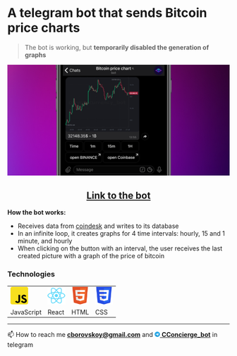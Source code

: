 # A telegram bot that sends Bitcoin price charts
> The bot is working, but **temporarily disabled the generation of graphs**

<a href="https://t.me/ccryptocurrency_bot" target="_blank">
  <img src="https://github.com/cborovskoy/cborovskoy/blob/17307616633d5fb4d2bd38643a2a3729d546a094/pics/projects/bot-bitcoin-charts.jpg" />
</a>

<h2 align="center"><a href="https://t.me/ccryptocurrency_bot" target="_blank">Link to the bot</a></h2>


**How the bot works:**
- Receives data from [coindesk](https://www.coindesk.com/coindesk-api) and writes to its database
- In an infinite loop, it creates graphs for 4 time intervals: hourly, 15 and 1 minute, and hourly
- When clicking on the button with an interval, the user receives the last created picture with a graph of the price of bitcoin

### Technologies
<table>
<tr>
  <td><img src="https://github.com/cborovskoy/cborovskoy/blob/4b90deca470bdcb35efb4f23274326b812f3d8ad/pics/logo_js.svg" alt="JavaScript" width="40" height="40"/></td>
  <td><img src="https://github.com/cborovskoy/cborovskoy/blob/eaf3735c17733b7501f6134f86ce3987cf24d2d2/pics/logo_react.svg" alt="React" width="40" height="40"/></td>
  <td><img src="https://github.com/cborovskoy/cborovskoy/blob/0e36e90968052547f4f106e893208b28936d319e/pics/logo_html.svg" alt="HTML" width="40" height="40"/></td>
  <td><img src="https://github.com/cborovskoy/cborovskoy/blob/f9060f2f19400851c66ae29a50a14b55a173a21c/pics/logo_css.svg" alt="CSS" width="40" height="40"/></td>
</tr> 
<tr>
  <td>JavaScript</td>
  <td>React</td>
  <td>HTML</td>
  <td>CSS</td>
</tr>
</table>

<hr>

📫 How to reach me **cborovskoy@gmail.com** and <a href="https://t.me/cconcierge_bot" target="_blank">
  <img src="https://github.com/cborovskoy/cborovskoy/blob/186172a344fa06712b4fafa38ac876ca4198f6c9/pics/logo_telegram.svg" width="12" height="12" />
  **CConcierge_bot**</a> in telegram 

